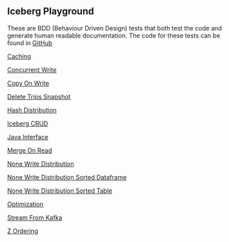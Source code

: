 ## Iceberg Playground

These are BDD (Behaviour Driven Design) tests that both test
the code and generate human readable documentation.
The code for these tests can be found in [GitHub](https://github.com/PhillHenry/IcebergPlayground)


[Caching](Caching.html)

[Concurrent Write](ConcurrentWrite.html)

[Copy On Write](CopyOnWrite.html)

[Delete Trips Snapshot](DeleteTripsSnapshot.html)

[Hash Distribution](HashDistribution.html)

[Iceberg CRUD](IcebergCRUD.html)

[Java Interface](JavaInterface.html)

[Merge On Read](MergeOnRead.html)

[None Write Distribution](NoneWriteDistribution.html)

[None Write Distribution Sorted Dataframe](NoneWriteDistributionSortedDataframe.html)

[None Write Distribution Sorted Table](NoneWriteDistributionSortedTable.html)

[Optimization](Optimization.html)

[Stream From Kafka](StreamFromKafka.html)

[Z Ordering](ZOrdering.html)
